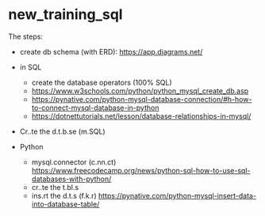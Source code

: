 # new_training_sql

The steps:
- create db schema (with ERD): https://app.diagrams.net/

- in SQL
	- create the database operators (100% SQL)
	- https://www.w3schools.com/python/python_mysql_create_db.asp
	- https://pynative.com/python-mysql-database-connection/#h-how-to-connect-mysql-database-in-python
	- https://dotnettutorials.net/lesson/database-relationships-in-mysql/
	
- Cr..te the d.t.b.se (m.SQL)

- Python
	- mysql.connector (c.nn.ct)
		https://www.freecodecamp.org/news/python-sql-how-to-use-sql-databases-with-python/
	- cr..te the t.bl.s
	- ins.rt the d.t.s (f.k.r)
		https://pynative.com/python-mysql-insert-data-into-database-table/
	

